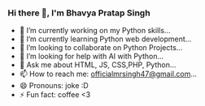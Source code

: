 ### Hi there 👋, I'm Bhavya Pratap Singh

- 🔭 I’m currently working on my Python skills...
- 🌱 I’m currently learning Python web development...
- 👯 I’m looking to collaborate on Python Projects...
- 🤔 I’m looking for help with AI with Python...
- 💬 Ask me about HTML, JS, CSS,PHP, Python...
- 📫 How to reach me: officialmrsingh47@gmail.com...
- 😄 Pronouns: joke :D
- ⚡ Fun fact: coffee <3


